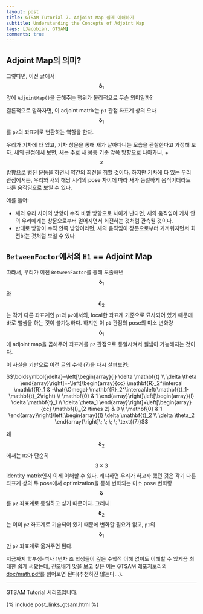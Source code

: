 ```yaml
---
layout: post
title: GTSAM Tutorial 7. Adjoint Map 쉽게 이해하기
subtitle: Understanding the Concepts of Adjoint Map
tags: [Jacobian, GTSAM]
comments: true
---
```


## Adjoint Map의 의미?

그렇다면, 이전 글에서 $$\boldsymbol{\delta}_1$$ 앞에 `AdjointMap()`을 곱해주는 행위가 물리적으로 무슨 의미일까? 

결론적으로 말하자면, 이 adjoint matrix는 `p1` 관점 좌표계 상의 오차 $$\boldsymbol{\delta}_1$$를 `p2`의 좌표계로 변환하는 역할을 한다.

우리가 기차에 타 있고, 기차 창문을 통해 새가 날아다니는 모습을 관찰한다고 가정해 보자.
새의 관점에서 보면, 새는 주로 새 몸통 기준 앞쪽 방향으로 나아가니, +$$x$$ 방향으로 병진 운동을 하면서 약간의 회전을 취할 것이다.
하지만 기차에 타 있는 우리 관점에서는, 우리와 새의 해당 시각의 pose 차이에 따라 새가 동일하게 움직이더라도 다른 움직임으로 보일 수 있다.

예를 들어:

* 새와 우리 사이의 방향이 수직 바깥 방향으로 차이가 난다면, 새의 움직임이 기차 안의 우리에게는 창문으로부터 멀어지면서 회전하는 것처럼 관측될 것이다.
* 반대로 방향이 수직 안쪽 방향이라면, 새의 움직임이 창문으로부터 가까워지면서 회전하는 것처럼 보일 수 있다


## `BetweenFactor`에서의 `H1` == Adjoint Map

따라서, 우리가 이전 `BetweenFactor`를 통해 도출해낸 $$\boldsymbol{\delta}_1$$와 $$\boldsymbol{\delta}_2$$는 각기 다른 좌표계인 `p1`과 `p2`에서의, local한 좌표계 기준으로 묘사되어 있기 때문에 바로 뺄셈을 하는 것이 불가능하다. 
하지만 이 `p1` 관점의 pose의 미소 변화량 $$\boldsymbol{\delta}_1$$에 adjoint map을 곱해주어 좌표계를 `p2` 관점으로 통일시켜서 뺄셈이 가능해지는 것이다. 

이 사실을 기반으로 이전 글의 수식 (7)을 다시 살펴보면: 

$$\boldsymbol{\delta}=\left[\begin{array}{l}
\delta \mathbf{t} \\
\delta \theta
\end{array}\right]=-\left[\begin{array}{cc}
\mathbf{R}_2^\intercal \mathbf{R}_1 & -\hat{\Omega} \mathbf{R}_2^\intercal\left(\mathbf{t}_1-\mathbf{t}_2\right) \\
\mathbf{0} & 1
\end{array}\right]\left[\begin{array}{l}
\delta \mathbf{t}_1 \\
\delta \theta_1
\end{array}\right]+\left[\begin{array}{cc}
\mathbf{I}_{2 \times 2} & 0 \\
\mathbf{0} & 1
\end{array}\right]\left[\begin{array}{l}
\delta \mathbf{t}_2 \\
\delta \theta_2
\end{array}\right]\; \; \; \; \text{(7)}$$

왜 $$\boldsymbol{\delta}_2$$에서는 `H2`가 단순히 $$3 \times 3$$ identity matrix인지 이제 이해할 수 있다. 왜냐하면 우리가 하고자 했던 것은 각기 다른 좌표계 상의 두 pose에서 optimization을 통해 변화되는 미소 pose 변화량 $$\boldsymbol{\delta}$$를 `p2` 좌표계로 통일하고 싶기 때문이다. 그러니 $$\boldsymbol{\delta}_2$$는 이미 `p2` 좌표계로 기술되어 있기 때문에 변화할 필요가 없고, `p1`의 $$\boldsymbol{\delta}_1$$만 `p2` 좌표계로 옮겨주면 된다.

지금까지 학부생-석사 1년차 초 학생들이 깊은 수학적 이해 없이도 이해할 수 있게끔 최대한 쉽게 써봤는데, 진또배기 맛을 보고 싶은 이는 GTSAM 레포지토리의 [doc/math.pdf](https://github.com/borglab/gtsam/blob/develop/doc/math.pdf)를 읽어보면 된다(추천하진 않는다...).

---

GTSAM Tutorial 시리즈입니다.

{% include post_links_gtsam.html %}